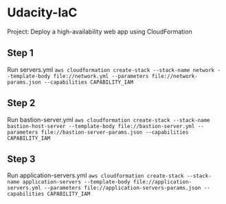 # Udacity-IaC
Project: Deploy a high-availability web app using CloudFormation


## Step 1
Run servers.yml
`aws cloudformation create-stack --stack-name network --template-body file://network.yml --parameters file://network-params.json --capabilities CAPABILITY_IAM`

## Step 2
Run bastion-server.yml
`aws cloudformation create-stack --stack-name bastion-host-server --template-body file://bastion-server.yml --parameters file://bastion-server-params.json --capabilities CAPABILITY_IAM`

## Step 3
Run application-servers.yml
`aws cloudformation create-stack --stack-name application-servers --template-body file://application-servers.yml --parameters file://application-servers-params.json --capabilities CAPABILITY_IAM`

